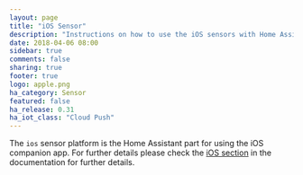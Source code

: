 ```yaml
---
layout: page
title: "iOS Sensor"
description: "Instructions on how to use the iOS sensors with Home Assistant."
date: 2018-04-06 08:00
sidebar: true
comments: false
sharing: true
footer: true
logo: apple.png
ha_category: Sensor
featured: false
ha_release: 0.31
ha_iot_class: "Cloud Push"
---
```


The `ios` sensor platform is the Home Assistant part for using the iOS companion app. For further details please check the [iOS section](/docs/ecosystem/ios/) in the documentation for further details.
